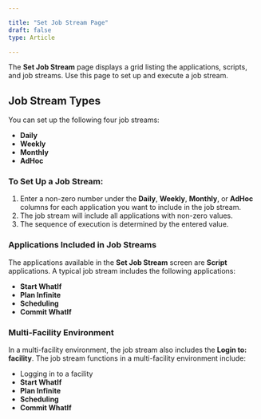 ```yaml
---  

title: "Set Job Stream Page"  
draft: false 
type: Article

---
```



The **Set Job Stream** page displays a grid listing the applications, scripts, and job streams. Use this page to set up and execute a job stream. 

## Job Stream Types  
You can set up the following four job streams:  
- **Daily**  
- **Weekly**  
- **Monthly**  
- **AdHoc**  

### To Set Up a Job Stream:  
1. Enter a non-zero number under the **Daily**, **Weekly**, **Monthly**, or **AdHoc** columns for each application you want to include in the job stream.  
2. The job stream will include all applications with non-zero values.  
3. The sequence of execution is determined by the entered value.  

### Applications Included in Job Streams  
The applications available in the **Set Job Stream** screen are **Script** applications. A typical job stream includes the following applications:  
- **Start WhatIf**  
- **Plan Infinite**  
- **Scheduling**  
- **Commit WhatIf**  

### Multi-Facility Environment  
In a multi-facility environment, the job stream also includes the **Login to: facility**. The job stream functions in a multi-facility environment include:  
- Logging in to a facility  
- **Start WhatIf**  
- **Plan Infinite**  
- **Scheduling**  
- **Commit WhatIf**  
